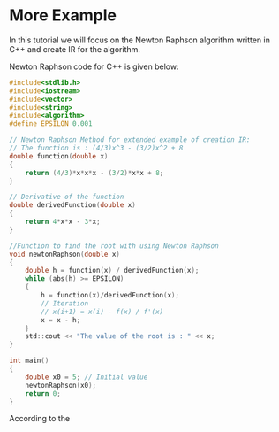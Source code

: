 # More Example

In this tutorial we will focus on the Newton Raphson algorithm written in C++ and create IR for the algorithm.

Newton Raphson code for C++ is given below:

```c
#include<stdlib.h>
#include<iostream>
#include<vector>
#include<string>
#include<algorithm>
#define EPSILON 0.001

// Newton Raphson Method for extended example of creation IR:
// The function is : (4/3)x^3 - (3/2)x^2 + 8
double function(double x)
{
    return (4/3)*x*x*x - (3/2)*x*x + 8;
}

// Derivative of the function
double derivedFunction(double x)
{
    return 4*x*x - 3*x;
}

//Function to find the root with using Newton Raphson
void newtonRaphson(double x)
{
    double h = function(x) / derivedFunction(x);
    while (abs(h) >= EPSILON)
    {
        h = function(x)/derivedFunction(x);
        // Iteration
        // x(i+1) = x(i) - f(x) / f'(x)
        x = x - h;
    }
    std::cout << "The value of the root is : " << x;
}

int main()
{
    double x0 = 5; // Initial value
    newtonRaphson(x0);
    return 0;
}
```

According to the 